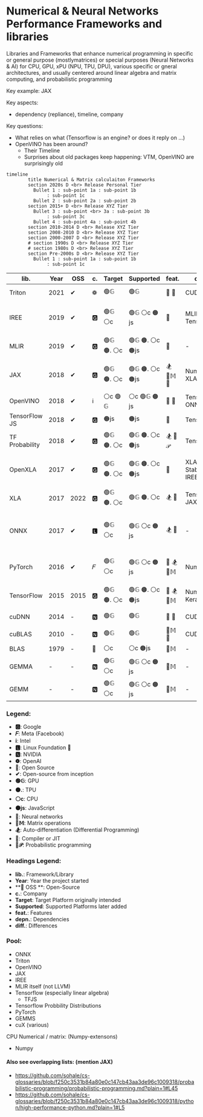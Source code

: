 # Numerical & Neural Networks Performance Frameworks and libraries

Libraries and Frameworks that enhance numerical programming in specific or general purpose (mostlymatrices) or special purposes (Neural Networks & AI) for CPU, GPU, xPU (NPU, TPU, DPU), various specific or gneral architectures, and usually centered around linear algebra and matrix computing, and probabilistic programming

Key example: JAX

Key aspects:
* dependency (repliance), timeline, company

Key questions:
* What relies on what (Tensorflow is an engine? or does it reply on ...)
* OpenVINO has been around?
    * Their Timeline
    * Surprises about old packages keep happening: VTM, OpenVINO are surprisingly old


```mermaid
timeline
        title Numerical & Matrix calculaiton Frameworks
        section 2020s D <br> Release Personal Tier
          Bullet 1 : sub-point 1a : sub-point 1b
               : sub-point 1c
          Bullet 2 : sub-point 2a : sub-point 2b
        section 2015+ D <br> Release XYZ Tier
          Bullet 3 : sub-point <br> 3a : sub-point 3b
               : sub-point 3c
          Bullet 4 : sub-point 4a : sub-point 4b
        section 2010-2014 D <br> Release XYZ Tier
        section 2008-2010 D <br> Release XYZ Tier
        section 2000-2007 D <br> Release XYZ Tier
        # section 1990s D <br> Release XYZ Tier
        # section 1980s D <br> Release XYZ Tier
        section Pre-2000s D <br> Release XYZ Tier
          Bullet 1 : sub-point 1a : sub-point 1b
               : sub-point 1c
```



| lib.             | Year  | OSS          | c.   | Target            | Supported       | feat.         | depn.                | diff.                              |
|------------------|-------|--------------|--------|------------------|----------------|---------------|----------------------|-------------------------------------|
| Triton           | 2021  | ✔            | ❁     | 🟢𝔾               | 🟢𝔾               | 🧠 🔧          | CUDA                 | Optimized for GPUs                  |
| IREE             | 2019  | ✔            | 🅶     | 🟢𝔾 ⚪️c           | 🟢𝔾 ⚪️c 🟠js      | 🔧            | MLIR, TensorFlow     | Focus on deployment on various hardware|
| MLIR             | 2019  | ✔            | 🅶     | 🟢𝔾 🟤. ⚪️c      | 🟢𝔾 🟤. ⚪️c 🟠js  | 🔧            | -                    | Not tied to any specific framework  |
| JAX              | 2018  | ✔            | 🅶     | 🟢𝔾 🟤. ⚪️c      | 🟢𝔾 🟤. ⚪️c 🟠js  | 🏂 🔢𝕄 🧠          | NumPy, XLA           | Focuses on composable function transformations|
| OpenVINO         | 2018  | ✔            | ℹ️    | ⚪️c 🟢𝔾           | ⚪️c 🟢𝔾 🟠js      | 🧠 🔧          | TensorFlow, ONNX     | Optimized for Intel hardware        |
| TensorFlow JS    | 2018  | ✔            | 🅶     | 🟠js              | 🟠js              | 🧠              | TensorFlow           | TensorFlow for JavaScript           |
| TF Probability   | 2018  | ✔            | 🅶     | 🟢𝔾 🟤. ⚪️c      | 🟢𝔾 🟤. ⚪️c 🟠js  | 🏂 🎲𝒫         | TensorFlow           | Extension for probabilistic programming|
| OpenXLA          | 2017  | ✔            | 🅶     | 🟢𝔾 🟤. ⚪️c      | 🟢𝔾 🟤. ⚪️c 🟠js  | 🔧            | XLA, StableHLO, IREE | Unified compiler ecosystem for ML   |
| XLA              | 2017  | 2022         | 🅶     | 🟢𝔾 🟤. ⚪️c      | 🟢𝔾 🟤. ⚪️c       | 🏂 🔧            | TensorFlow, JAX      | TensorFlow's compiler backend       |
| ONNX             | 2017  | ✔            | 🅻     | 🟢𝔾 ⚪️c           | 🟢𝔾 ⚪️c 🟠js      | 🏂 🔧          | -                    | Model exchange format between frameworks|
| PyTorch          | 2016  | ✔            | 𝐹     | 🟢𝔾 ⚪️c           | 🟢𝔾 ⚪️c 🟠js      | 🧠 🏂 🔢𝕄         | NumPy                | Dynamic vs. static computation graph|
| TensorFlow       | 2015  | 2015         | 🅶     | 🟢𝔾 🟤. ⚪️c      | 🟢𝔾 🟤. ⚪️c 🟠js  | 🧠 🏂 🔢𝕄         | NumPy, Keras, XLA    | TensorFlow 2 has eager execution    |
| cuDNN            | 2014  | -            | 🅽     | 🟢𝔾               | 🟢𝔾               | 🧠 🔧          | CUDA                 | Optimized for NVIDIA GPUs           |
| cuBLAS           | 2010  | -            | 🅽     | 🟢𝔾               | 🟢𝔾               | 🔢𝕄 🔧         | CUDA                 | Optimized for NVIDIA GPUs           |
| BLAS             | 1979  | -            | 👀     | ⚪️c               | ⚪️c 🟠js          | 🔢𝕄            | -                    | -                                   |
| GEMMA            | -     | -            | 🅽     | 🟢𝔾 ⚪️c           | 🟢𝔾 ⚪️c 🟠js      | 🔢𝕄            | -                    | -            
| GEMM             | -     | -            | 🅽     | 🟢𝔾 ⚪️c           | 🟢𝔾 ⚪️c 🟠js      | 🔢𝕄            | -                    | General Matrix Multiplication       |

### Legend:
- **🅶**: Google
- **𝐹**: Meta (Facebook)
- **ℹ️**: Intel
- **🅻**: Linux Foundation 🐧
- **🅽**: NVIDIA
- **❁**: OpenAI
- **👀**: Open Source
- **✔**: Open-source from inception
- **🟢𝔾**: GPU
- **🟤.**: TPU
- **⚪️c**: CPU
- **🟠js**: JavaScript
- **🧠**: Neural networks
- **🔢𝕄**: Matrix operations
- **🏂**: Auto-differentiation (Differential Programming)
- **🔧**: Compiler or JIT
- **🎲𝒫**: Probabilistic programming

### Headings Legend:
- **lib.**: Framework/Library
- **Year**: Year the project started
- **👀 OSS **: Open-Source
- **c.**: Company
- **Target**: Target Platform originally intended
- **Supported**: Supported Platforms later added
- **feat.**: Features
- **depn.**: Dependencies
- **diff.**: Differences



### Pool:
* ONNX
* Triton
* OpenVINO
* JAX
* IREE
* MLIR itself (not LLVM)
* Tensorflow (especially linear algebra)
    * TFJS
* Tensorflow Probbility Distributions
* PyTorch
* GEMMS
* cuX (various)

CPU Numerical / matrix: (Numpy-extensons)
* Numpy

#### Also see overlapping lists: (mention JAX)
* https://github.com/sohale/cs-glossaries/blob/f250c3531b84a80e0c147cb43aa3de96c1009318/probabilistic-programming/probabilistic-programming.md?plain=1#L45
* https://github.com/sohale/cs-glossaries/blob/f250c3531b84a80e0c147cb43aa3de96c1009318/python/high-performance-python.md?plain=1#L5
